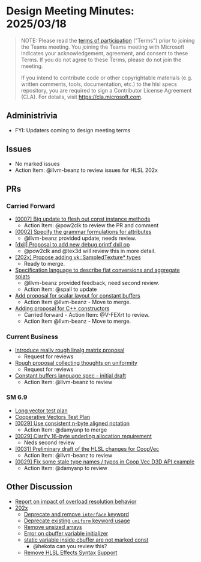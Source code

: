 # Design Meeting Minutes: 2025/03/18

> NOTE: Please read the [terms of participation](DesignMeetingTerms.txt)
> ("Terms") prior to joining the Teams meeting.  You joining the Teams meeting
> with Microsoft indicates your acknowledgement, agreement, and consent to these
> Terms.  If you do not agree to these Terms, please do not join the meeting.
>
> If you intend to contribute code or other copyrightable materials (e.g.
> written comments, tools, documentation, etc.)  to the hlsl specs repository,
> you are required to sign a Contributor License Agreement (CLA).  For details,
> visit https://cla.microsoft.com.

## Administrivia
* FYI: Updaters coming to design meeting terms

## Issues
* No marked issues
* Action Item: @llvm-beanz to review issues for HLSL 202x

## PRs

### Carried Forward

* [[0007] Big update to flesh out const instance methods](https://github.com/microsoft/hlsl-specs/pull/34)
  * Action Item: @pow2clk to review the PR and comment
* [[0002] Specify the grammar formulations for attributes](https://github.com/microsoft/hlsl-specs/pull/65)
  * @llvm-beanz provided update, needs review.
* [[dxil] Proposal to add new debug printf dxil op](https://github.com/microsoft/hlsl-specs/pull/324)
  * @pow2clk and @tex3d will review this in more detail.
* [[202x] Propose adding vk::SampledTexture* types](https://github.com/microsoft/hlsl-specs/pull/343)
  * Ready to merge.
* [Specification language to describe flat conversions and aggregate splats](https://github.com/microsoft/hlsl-specs/pull/358)
  * @llvm-beanz provided feedback, need second review.
  * Action Item: @spall to update
* [Add proposal for scalar layout for constant buffers](https://github.com/microsoft/hlsl-specs/pull/317)
  * Action Item @llvm-beanz - Move to merge.
* [Adding proposal for C++ constructors](https://github.com/microsoft/hlsl-specs/pull/325)
  * Carried forward - Action Item: @V-FEXrt to review.
  * Action Item @llvm-beanz - Move to merge.

### Current Business

* [Introduce really rough linalg matrix proposal](https://github.com/microsoft/hlsl-specs/pull/404)
  * Request for reviews
* [Rough proposal collecting thoughts on uniformity](https://github.com/microsoft/hlsl-specs/pull/405)
  * Request for reviews
* [Constant buffers language spec - initial draft](https://github.com/microsoft/hlsl-specs/pull/419)
  * Action Item: @llvm-beanz to review

### SM 6.9

* [Long vector test plan](https://github.com/microsoft/hlsl-specs/pull/421)
* [Cooperative Vectors Test Plan](https://github.com/microsoft/hlsl-specs/pull/428)
* [[0029] Use consistent n-byte aligned notation](https://github.com/microsoft/hlsl-specs/pull/429)
  * Action Item: @damyanp to merge
* [[0029] Clarify 16-byte underling allocation requirement](https://github.com/microsoft/hlsl-specs/pull/430)
  * Neds second review
* [[0031] Preliminary draft of the HLSL changes for CoopVec](https://github.com/microsoft/hlsl-specs/pull/432)
  * Action Item: @llvm-beanz to review
* [[0029] Fix some stale type names / typos in Coop Vec D3D API example](https://github.com/microsoft/hlsl-specs/pull/434)
  * Action Item: @damyanp to review


## Other Discussion

* [Report on impact of overload resolution behavior](https://github.com/microsoft/hlsl-specs/pull/408)
* [202x](https://github.com/microsoft/hlsl-specs/milestone/2)
  * [Deprecate and remove `interface` keyword](https://github.com/microsoft/hlsl-specs/issues/291)
  * [Deprecate existing `uniform` keyword usage ](https://github.com/microsoft/hlsl-specs/issues/135)
  * [Remove unsized arrays](https://github.com/microsoft/hlsl-specs/issues/141)
  * [Error on cbuffer variable initializer](https://github.com/microsoft/hlsl-specs/issues/259)
  * [static variable inside cbuffer are not marked const](https://github.com/microsoft/hlsl-specs/issues/351)
    * @hekota can you review this?
  * [Remove HLSL Effects Syntax
    Support](https://github.com/microsoft/hlsl-specs/issues/380)
